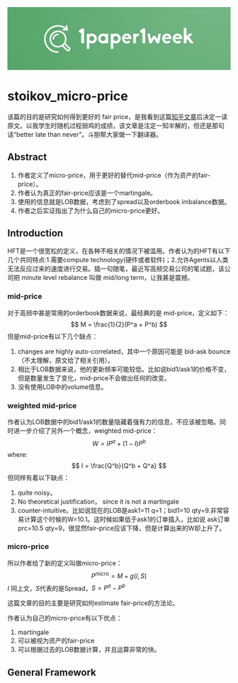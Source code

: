 ![1paper1week](../../docs/1paper1week-git.jpg)

# stoikov_micro-price

该篇的目的是研究如何得到更好的 fair price，是我看到这篇[知乎文章](https://zhuanlan.zhihu.com/p/622226738)后决定一读原文。以我学生时随机过程弱鸡的成绩，该文章是注定一知半解的，但还是那句话“better late than never”。斗胆帮大家做一下翻译器。

## Abstract
1. 作者定义了micro-price，用于更好的替代mid-price（作为资产的fair-price）。
2. 作者认为真正的fair-price应该是一个martingale。
3. 使用的信息就是LOB数据，考虑到了spread以及orderbook imbalance数据。
4. 作者之后实证指出了为什么自己的micro-price更好。

## Introduction
HFT是一个很宽松的定义，在各种不相关的情况下被滥用。作者认为的HFT有以下几个共同特点:1.需要compute technology(硬件或者软件)；2.允许Agents以人类无法反应过来的速度进行交易。插一句随笔，最近写高频交易公司的笔试题，该公司把 minute level rebalance 叫做 mid/long term，让我甚是震撼。

### mid-price
对于高频中甚是常用的orderbook数据来说，最经典的是 mid-price，定义如下：
$$
M = \frac{1}{2}(P^a + P^b)
$$
但是mid-price有以下几个缺点：
1. changes are highly auto-correlated，其中一个原因可能是 bid-ask bounce（不太理解，原文给了相关引用）。
2. 相比于LOB数据来说，他的更新频率可能较低。比如说bid1/ask1的价格不变，但是数量发生了变化，mid-price不会做出任何的改变。
3. 没有使用LOB中的volume信息。

### weighted mid-price
作者认为LOB数据中的bid1/ask1的数量隐藏着强有力的信息，不应该被忽略。同时进一步介绍了另外一个概念，weighted mid-price：
$$
W = IP^a + (1-I)P^b
$$
where:
$$
I = \frac{Q^b}{Q^b + Q^a}
$$
但同样有着以下缺点：
1. quite noisy。
2. No theoretical justification， since it is not a martingale
3. counter-intuitive。比如说现在的LOB是ask1=11 q=1；bid1=10 qty=9.非常容易计算这个时候的W=10.1。这时候如果低于ask1的订单插入，比如说 ask订单 prc=10.5 qty=9，很显然fair-price应该下降，但是计算出来的W却上升了。

### micro-price
所以作者给了新的定义叫做micro-price：
$$
P^{micro} = M + g(I,S)
$$
$I$ 同上文，$S$代表的是Spread，$S=P^a-P^b$

这篇文章的目的主要是研究如何estimate fair-price的方法论。

作者认为自己的micro-price有以下优点：
1. martingale
2. 可以被视为资产的fair-price
3. 可以根据过去的LOB数据计算，并且运算非常的快。

## General Framework
